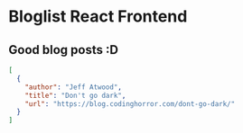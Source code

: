 # Bloglist React Frontend

## Good blog posts :D

```json
[
  {
    "author": "Jeff Atwood",
    "title": "Don't go dark",
    "url": "https://blog.codinghorror.com/dont-go-dark/"
  }
]
```

